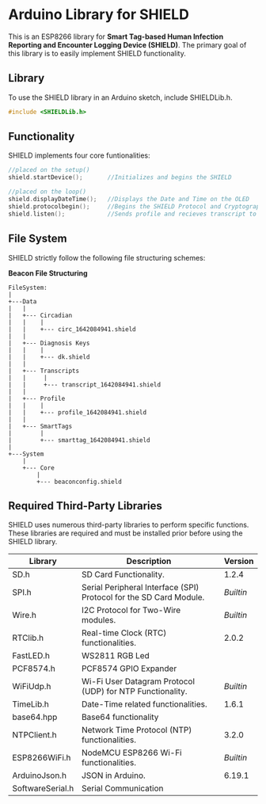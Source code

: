 # Arduino Library for SHIELD

This is an ESP8266 library for **Smart Tag-based Human Infection Reporting and Encounter Logging Device (SHIELD)**.
The primary goal of this library is to easily implement SHIELD functionality.

## Library

To use the SHIELD library in an Arduino sketch, include SHIELDLib.h.

```c
#include <SHIELDLib.h>
```

## Functionality
SHIELD implements four core funtionalities:

```c
//placed on the setup()
shield.startDevice();       //Initializes and begins the SHIELD
```

```c
//placed on the loop()
shield.displayDateTime();   //Displays the Date and Time on the OLED
shield.protocolbegin();     //Begins the SHIELD Protocol and Cryptography Modules
shield.listen();            //Sends profile and recieves transcript to and from other devices
```

## File System
SHIELD strictly follow the following file structuring schemes:

**Beacon File Structuring**


    FileSystem:
    |
    +---Data
    |   |
    |   +--- Circadian
    |   |    |
    |   |    +--- circ_1642084941.shield
    |   |
    |   +--- Diagnosis Keys
    |   |    |
    |   |    +--- dk.shield
    |   |
    |   +--- Transcripts
    |   |     |
    |   |     +--- transcript_1642084941.shield
    |   |
    |   +--- Profile
    |   |    |
    |   |    +--- profile_1642084941.shield
    |   |
    |   +--- SmartTags
    |        |
    |        +--- smarttag_1642084941.shield
    |   
    +---System
        |
        +--- Core
            |
            +--- beaconconfig.shield

## Required Third-Party Libraries
SHIELD uses numerous third-party libraries to perform specific functions. These libraries are required and must be installed prior before using the SHIELD library.

| **Library** | **Description** | **Version** |
| ----------- | --------------- | ----------- |
| SD.h | SD Card Functionality. | 1.2.4 |
| SPI.h | Serial Peripheral Interface (SPI) Protocol for the SD Card Module. | *Builtin* |
| Wire.h | I2C Protocol for Two-Wire modules. | *Builtin* |
| RTClib.h | Real-time Clock (RTC) functionalities. | 2.0.2 |
| FastLED.h | WS2811 RGB Led | |
| PCF8574.h | PCF8574 GPIO Expander | |
| WiFiUdp.h | Wi-Fi User Datagram Protocol (UDP) for NTP Functionality. | *Builtin* |
| TimeLib.h | Date-Time related functionalities. | 1.6.1 |
| base64.hpp | Base64 functionality | |
| NTPClient.h |Network Time Protocol (NTP) functionalities. | 3.2.0 |
| ESP8266WiFi.h | NodeMCU ESP8266 Wi-Fi functionalities. | *Builtin* |
| ArduinoJson.h | JSON in Arduino. | 6.19.1 |
| SoftwareSerial.h | Serial Communication | |

[1]:<https://github.com/rjargumido/SHIELD>
